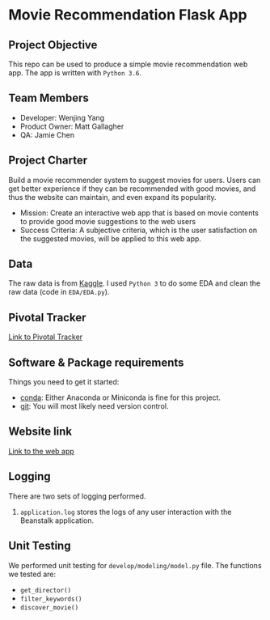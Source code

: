 # Movie Recommendation Flask App

## Project Objective 
This repo can be used to produce a simple movie recommendation web app. The app is written with `Python 3.6`.

## Team Members
* Developer: Wenjing Yang
* Product Owner: Matt Gallagher
* QA: Jamie Chen

## Project Charter
Build a movie recommender system to suggest movies for users. Users can get better experience if they can be recommended with good movies, and thus the website can maintain, and even expand its popularity. 

* Mission: Create an interactive web app that is based on movie contents to provide good movie suggestions to the web users
* Success Criteria: A subjective criteria, which is the user satisfaction on the suggested movies, will be applied to this web app. 

## Data
The raw data is from [Kaggle](https://www.kaggle.com/rounakbanik/the-movies-dataset/data). I used `Python 3` to do some EDA and clean the raw data (code in `EDA/EDA.py`). 

## Pivotal Tracker
[Link to Pivotal Tracker](https://www.pivotaltracker.com/n/projects/2144246)

## Software & Package requirements
Things you need to get it started:
* [conda](https://anaconda.org/): Either Anaconda or Miniconda is fine for this project.
* [git](https://git-scm.com/): You will most likely need version control.

## Website link
[Link to the web app](http://final-deploy-dev.us-west-2.elasticbeanstalk.com/)


## Logging
There are two sets of logging performed. 
1. `application.log` stores the logs of any user interaction with the Beanstalk application.


## Unit Testing
We performed unit testing for `develop/modeling/model.py` file. The functions we tested are:
* `get_director()`
* `filter_keywords()`
* `discover_movie()`

